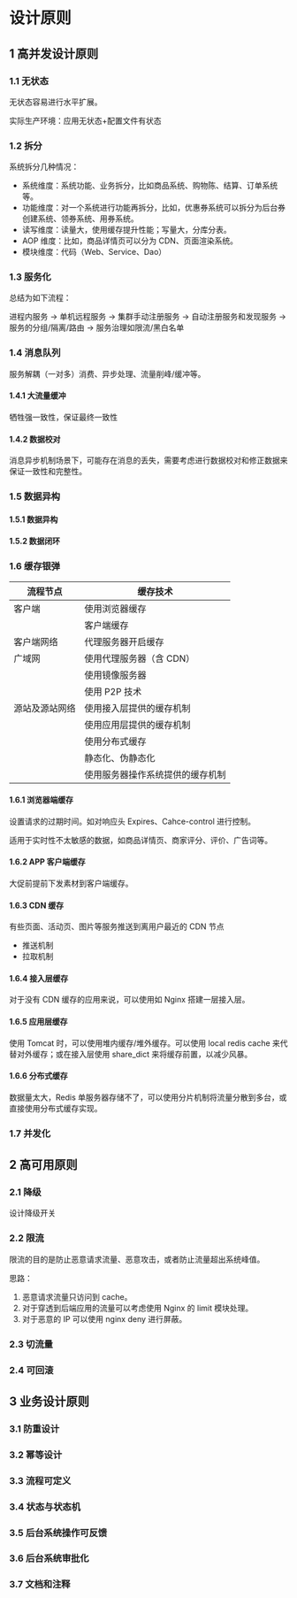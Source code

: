 # 设计原则

## 1 高并发设计原则

### 1.1 无状态

无状态容易进行水平扩展。

实际生产环境：应用无状态+配置文件有状态

### 1.2 拆分

系统拆分几种情况：

- 系统维度：系统功能、业务拆分，比如商品系统、购物陈、结算、订单系统等。
- 功能维度：对一个系统进行功能再拆分，比如，优惠券系统可以拆分为后台券创建系统、领券系统、用券系统。
- 读写维度：读量大，使用缓存提升性能；写量大，分库分表。
- AOP 维度：比如，商品详情页可以分为 CDN、页面渲染系统。
- 模块维度：代码（Web、Service、Dao）

### 1.3 服务化

总结为如下流程：

进程内服务 -> 单机远程服务 -> 集群手动注册服务 -> 自动注册服务和发现服务 -> 服务的分组/隔离/路由 -> 服务治理如限流/黑白名单

### 1.4 消息队列

服务解耦（一对多）消费、异步处理、流量削峰/缓冲等。

#### 1.4.1 大流量缓冲

牺牲强一致性，保证最终一致性

#### 1.4.2 数据校对

消息异步机制场景下，可能存在消息的丢失，需要考虑进行数据校对和修正数据来保证一致性和完整性。

### 1.5 数据异构

#### 1.5.1 数据异构

#### 1.5.2 数据闭环

### 1.6 缓存银弹

| 流程节点       | 缓存技术                         |
| -------------- | -------------------------------- |
| 客户端         | 使用浏览器缓存                   |
|                | 客户端缓存                       |
| 客户端网络     | 代理服务器开启缓存               |
| 广域网         | 使用代理服务器（含 CDN）         |
|                | 使用镜像服务器                   |
|                | 使用 P2P 技术                    |
| 源站及源站网络 | 使用接入层提供的缓存机制         |
|                | 使用应用层提供的缓存机制         |
|                | 使用分布式缓存                   |
|                | 静态化、伪静态化                 |
|                | 使用服务器操作系统提供的缓存机制 |

#### 1.6.1 浏览器端缓存

设置请求的过期时间。如对响应头 Expires、Cahce-control 进行控制。

适用于实时性不太敏感的数据，如商品详情页、商家评分、评价、广告词等。

#### 1.6.2 APP 客户端缓存

大促前提前下发素材到客户端缓存。

#### 1.6.3 CDN 缓存

有些页面、活动页、图片等服务推送到离用户最近的 CDN 节点

- 推送机制
- 拉取机制

#### 1.6.4 接入层缓存

对于没有 CDN 缓存的应用来说，可以使用如 Nginx 搭建一层接入层。

#### 1.6.5 应用层缓存

使用 Tomcat 时，可以使用堆内缓存/堆外缓存。可以使用 local redis cache 来代替对外缓存；或在接入层使用 share_dict 来将缓存前置，以减少风暴。

#### 1.6.6 分布式缓存

数据量太大，Redis 单服务器存储不了，可以使用分片机制将流量分散到多台，或直接使用分布式缓存实现。

### 1.7 并发化

## 2 高可用原则

### 2.1 降级

设计降级开关

### 2.2 限流

限流的目的是防止恶意请求流量、恶意攻击，或者防止流量超出系统峰值。

思路：

1. 恶意请求流量只访问到 cache。
2. 对于穿透到后端应用的流量可以考虑使用 Nginx 的 limit 模块处理。
3. 对于恶意的 IP 可以使用 nginx deny 进行屏蔽。

### 2.3 切流量

### 2.4 可回滚

## 3 业务设计原则

### 3.1 防重设计

### 3.2 幂等设计

### 3.3 流程可定义

### 3.4 状态与状态机

### 3.5 后台系统操作可反馈

### 3.6 后台系统审批化

### 3.7 文档和注释
